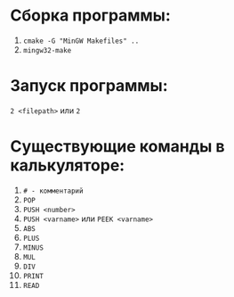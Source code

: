 # Сборка программы:

1) `cmake -G "MinGW Makefiles" ..`
2) `mingw32-make`

# Запуск программы:
`2 <filepath>` или `2`

# Существующие команды в калькуляторе:
1) `# - комментарий`
2) `POP`
3) `PUSH <number>`
4) `PUSH <varname>` или `PEEK <varname>`
5) `ABS`
6) `PLUS`
7) `MINUS`
8) `MUL`
9) `DIV`
10) `PRINT`
11) `READ`

